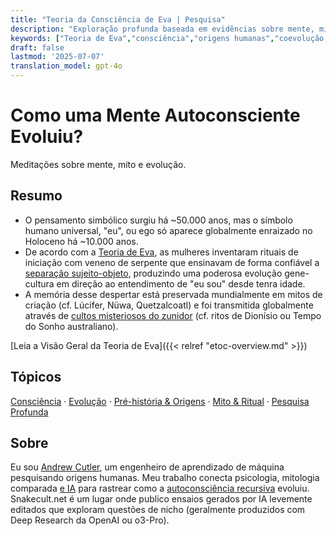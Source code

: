 ```yaml
---
title: "Teoria da Consciência de Eva | Pesquisa"
description: "Exploração profunda baseada em evidências sobre mente, mito e coevolução gene-cultura. Análises aprofundadas do culto primitivo da serpente."
keywords: ["Teoria de Eva","consciência","origens humanas","coevolução gene-cultura","psicometria","vetores-da-mente"]
draft: false
lastmod: '2025-07-07'
translation_model: gpt-4o
---
```


# Como uma Mente Autoconsciente Evoluiu?
Meditações sobre mente, mito e evolução.

## Resumo

*   O pensamento simbólico surgiu há ~50.000 anos, mas o símbolo humano universal, "eu", ou ego só aparece globalmente enraizado no Holoceno há ~10.000 anos.
*   De acordo com a [Teoria de Eva](https://www.vectorsofmind.com/p/eve-theory-of-consciousness-v3), as mulheres inventaram rituais de iniciação com veneno de serpente que ensinavam de forma confiável a [separação sujeito-objeto](https://www.vectorsofmind.com/p/the-origins-of-human-consciousness), produzindo uma poderosa evolução gene-cultura em direção ao entendimento de "eu sou" desde tenra idade.
*   A memória desse despertar está preservada mundialmente em mitos de criação (cf. Lúcifer, Nüwa, Quetzalcoatl) e foi transmitida globalmente através de [cultos misteriosos do zunidor](https://www.vectorsofmind.com/p/the-bullroarer-much-more-than-you) (cf. ritos de Dionísio ou Tempo do Sonho australiano).

[Leia a Visão Geral da Teoria de Eva]({{< relref "etoc-overview.md" >}}) <!-- CTA -->

## Tópicos
[Consciência](/tags/consciousness/) · [Evolução](/tags/evolution/) · [Pré-história & Origens](/tags/prehistory/) · [Mito & Ritual](/tags/mythology/) · [Pesquisa Profunda](/tags/deep-research/)

## Sobre
Eu sou [Andrew Cutler](https://substack.com/@vectors?utm_source=user-menu), um engenheiro de aprendizado de máquina pesquisando origens humanas.
Meu trabalho conecta psicologia, mitologia comparada [e IA](https://www.vectorsofmind.com/p/the-ai-basis-of-the-eve-theory-of) para rastrear como a [autoconsciência recursiva](https://www.vectorsofmind.com/p/deja-you-the-recursive-construction) evoluiu.
Snakecult.net é um lugar onde publico ensaios gerados por IA levemente editados que exploram questões de nicho (geralmente produzidos com Deep Research da OpenAI ou o3-Pro). 